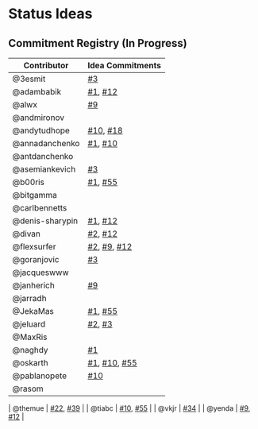 # Status Ideas

## Commitment Registry (In Progress)

| Contributor     | Idea Commitments |
|-----------------|------------------|
| @3esmit         | [#3](https://github.com/status-im/ideas/issues/3)                 |
| @adambabik      | [#1](https://github.com/status-im/ideas/issues/1), [#12](https://github.com/status-im/ideas/issues/12)                 |
| @alwx           | [#9](https://github.com/status-im/ideas/issues/9)                 |
| @andmironov     |                  |
| @andytudhope    | [#10](https://github.com/status-im/ideas/issues/10), [#18](https://github.com/status-im/ideas/issues/18)               |
| @annadanchenko  | [#1](https://github.com/status-im/ideas/issues/1), [#10](https://github.com/status-im/ideas/issues/10)                 |
| @antdanchenko   |                  |
| @asemiankevich  | [#3](https://github.com/status-im/ideas/issues/3)                 |
| @b00ris         | [#1](https://github.com/status-im/ideas/issues/1), [#55](https://github.com/status-im/ideas/issues/55)                 |
| @bitgamma       |                  |
| @carlbennetts   |                  |
| @denis-sharypin | [#1](https://github.com/status-im/ideas/issues/1), [#12](https://github.com/status-im/ideas/issues/12)                 |
| @divan          | [#2](https://github.com/status-im/ideas/issues/2), [#12](https://github.com/status-im/ideas/issues/12)                 |
| @flexsurfer     | [#2](https://github.com/status-im/ideas/issues/2), [#9](https://github.com/status-im/ideas/issues/9), [#12](https://github.com/status-im/ideas/issues/12)                 |
| @goranjovic     | [#3](https://github.com/status-im/ideas/issues/3)                 |
| @jacqueswww     |                  |
| @janherich      | [#9](https://github.com/status-im/ideas/issues/9)                 |
| @jarradh        |                  |
| @JekaMas        | [#1](https://github.com/status-im/ideas/issues/1), [#55](https://github.com/status-im/ideas/issues/55)                 |
| @jeluard        | [#2](https://github.com/status-im/ideas/issues/2), [#3](https://github.com/status-im/ideas/issues/3)                 |
| @MaxRis         |                  |
| @naghdy         | [#1](https://github.com/status-im/ideas/issues/1)                 |
| @oskarth        | [#1](https://github.com/status-im/ideas/issues/1), [#10](https://github.com/status-im/ideas/issues/10), [#55](https://github.com/status-im/ideas/issues/55)                 |
| @pablanopete    | [#10](https://github.com/status-im/ideas/issues/10)                 |
| @rasom          |                  |

| @themue         | [#22](https://github.com/status-im/ideas/issues/22), [#39](https://github.com/status-im/ideas/issues/39)                 |
| @tiabc          | [#10](https://github.com/status-im/ideas/issues/10), [#55](https://github.com/status-im/ideas/issues/55)                 |
| @vkjr           | [#34](https://github.com/status-im/ideas/issues/34)                 |
| @yenda          | [#9](https://github.com/status-im/ideas/issues/9), [#12](https://github.com/status-im/ideas/issues/12)                 |
